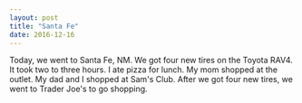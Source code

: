 ```yaml
---
layout: post
title: "Santa Fe"
date: 2016-12-16
---
```


Today, we went to Santa Fe, NM. We got four new tires on the Toyota RAV4. It took two to three hours. I ate pizza for lunch. My mom shopped at the outlet. My dad and I shopped at Sam's Club. After we got four new tires, we went to Trader Joe's to go shopping.
